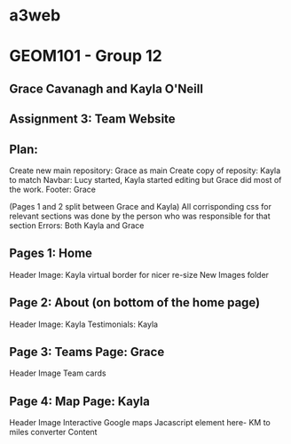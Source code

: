 # a3web
# GEOM101 - Group 12
## Grace Cavanagh and Kayla O'Neill
## Assignment 3: Team Website
## Plan:

Create new main repository: Grace as main
Create copy of reposity: Kayla to match
Navbar: Lucy started, Kayla started editing but Grace did most of the work. 
Footer: Grace

(Pages 1 and 2 split between Grace and Kayla) 
All corrisponding css for relevant sections was done by the person who was responsible for that section
Errors: Both Kayla and Grace

## Pages 1: Home 
Header Image: Kayla 
    virtual border for nicer re-size
    New Images folder 

## Page 2: About (on bottom of the home page)
Header Image: Kayla
Testimonials: Kayla 

## Page 3: Teams Page: Grace
Header Image
Team cards 

## Page 4: Map Page: Kayla
Header Image
Interactive Google maps
Jacascript element here- KM to miles converter 
Content
